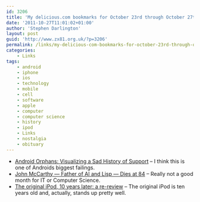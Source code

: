 ```yaml
---
id: 3206
title: 'My delicious.com bookmarks for October 23rd through October 27th'
date: '2011-10-27T11:01:02+01:00'
author: 'Stephen Darlington'
layout: post
guid: 'http://www.zx81.org.uk/?p=3206'
permalink: /links/my-delicious-com-bookmarks-for-october-23rd-through-october-27th.html
categories:
    - Links
tags:
    - android
    - iphone
    - ios
    - technology
    - mobile
    - cell
    - software
    - apple
    - computer
    - computer science
    - history
    - ipod
    - Links
    - nostalgia
    - obituary
---
```


- [Android Orphans: Visualizing a Sad History of Support](http://theunderstatement.com/post/11982112928/android-orphans-visualizing-a-sad-history-of-support) – I think this is one of Androids biggest failings.
- [John McCarthy — Father of AI and Lisp — Dies at 84](http://www.wired.com/wiredenterprise/2011/10/john-mccarthy-father-of-ai-and-lisp-dies-at-84/all/1?utm_source=feedburner&utm_medium=feed&utm_campaign=Feed:+wired/index+(Wired:+Index+3+(Top+Stories+2))&utm_content=Google+Reader) – Really not a good month for IT or Computer Science.
- [The original iPod, 10 years later: a re-review](http://arstechnica.com/apple/reviews/2011/10/2001-to-2011-ars-re-reviews-the-original-ipod.ars?utm_source=feedburner&utm_medium=feed&utm_campaign=Feed:+arstechnica/index+(Ars+Technica+-+Featured+Content)&utm_content=Google+Reader) – The original iPod is ten years old and, actually, stands up pretty well.